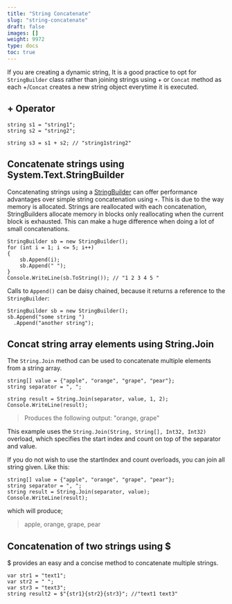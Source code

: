 ```yaml
---
title: "String Concatenate"
slug: "string-concatenate"
draft: false
images: []
weight: 9972
type: docs
toc: true
---
```


If you are creating a dynamic string, It is a good practice to opt for `StringBuilder` class rather than joining strings using + or `Concat` method as each +/`Concat` creates a new string object everytime it is executed.

## + Operator
    string s1 = "string1";
    string s2 = "string2";
    
    string s3 = s1 + s2; // "string1string2"

## Concatenate strings using System.Text.StringBuilder
Concatenating strings using a [StringBuilder][1] can offer performance advantages over simple string concatenation using `+`.  This is due to the way memory is allocated.  Strings are reallocated with each concatenation, StringBuilders allocate memory in blocks only reallocating when the current block is exhausted. This can make a huge difference when doing a lot of small concatenations.

    StringBuilder sb = new StringBuilder();
    for (int i = 1; i <= 5; i++)
    {
        sb.Append(i);
        sb.Append(" ");
    }
    Console.WriteLine(sb.ToString()); // "1 2 3 4 5 "

Calls to `Append()` can be daisy chained, because it returns a reference to the `StringBuilder`:

    StringBuilder sb = new StringBuilder();
    sb.Append("some string ")
      .Append("another string");


  [1]: https://msdn.microsoft.com/en-us/library/system.text.stringbuilder(v=vs.110).aspx

## Concat string array elements using String.Join
The `String.Join` method can be used to concatenate multiple elements from a string array.

    string[] value = {"apple", "orange", "grape", "pear"};
    string separator = ", ";

    string result = String.Join(separator, value, 1, 2);
    Console.WriteLine(result);

> Produces the following output: "orange, grape"

This example uses the `String.Join(String, String[], Int32, Int32)` overload, which specifies the start index and count on top of the separator and value.

If you do not wish to use the startIndex and count overloads, you can join all string given. Like this:
    
    string[] value = {"apple", "orange", "grape", "pear"};
    string separator = ", ";
    string result = String.Join(separator, value);
    Console.WriteLine(result);

which will produce;

> apple, orange, grape, pear

## Concatenation of two strings using $
$ provides an easy and a concise method to concatenate multiple strings.

    var str1 = "text1";
    var str2 = " ";
    var str3 = "text3";
    string result2 = $"{str1}{str2}{str3}"; //"text1 text3"

